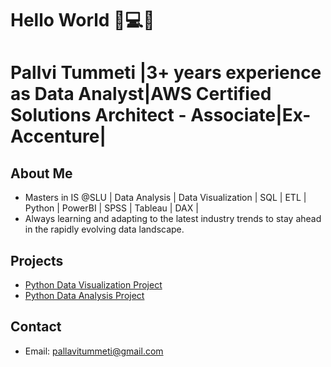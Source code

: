 # Hello World 👋💻🚀
# Pallvi Tummeti |3+ years experience as Data Analyst|AWS Certified Solutions Architect - Associate|Ex-Accenture| 


## About Me
- Masters in IS @SLU | Data Analysis | Data Visualization | SQL | ETL | Python | PowerBI | SPSS | Tableau | DAX |
- Always learning and adapting to the latest industry trends to stay ahead in the rapidly evolving data landscape.

## Projects
- [Python Data Visualization Project](https://github.com/PallaviTummeti/Python-Project)
- [Python Data Analysis Project](https://github.com/PallaviTummeti/Python_Data_Analysis_Project)

## Contact
- Email: [pallavitummeti@gmail.com](mailto:pallavi.tummeti@gmail.com)
